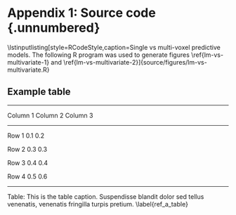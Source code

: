 # Appendix 1: Source code {.unnumbered}

\lstinputlisting[style=RCodeStyle,caption=Single vs multi-voxel predictive models. The following R program was used to generate figures \ref{lm-vs-multivariate-1} and \ref{lm-vs-multivariate-2}]{source/figures/lm-vs-multivariate.R}

## Example table

---------------------------------------------------------------------------
Column 1            Column 2                Column 3
--------------      -------------------     -------------------
Row 1               0.1                     0.2

Row 2               0.3                     0.3

Row 3               0.4                     0.4

Row 4               0.5                     0.6

---------------------------------------------------------------------------

Table: This is the table caption. Suspendisse blandit dolor sed tellus
venenatis, venenatis fringilla turpis pretium. \label{ref_a_table}
